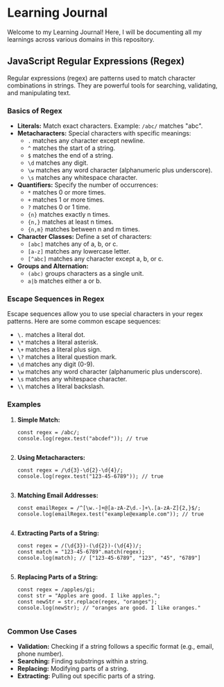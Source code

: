 <h1>Learning Journal</h1>

<p>Welcome to my Learning Journal! Here, I will be documenting all my learnings across various domains in this repository.</p>

<h2>JavaScript Regular Expressions (Regex)</h2>

<p>Regular expressions (regex) are patterns used to match character combinations in strings. They are powerful tools for searching, validating, and manipulating text.</p>

<h3>Basics of Regex</h3>

<ul>
  <li><strong>Literals:</strong> Match exact characters. Example: <code>/abc/</code> matches "abc".</li>
  <li><strong>Metacharacters:</strong> Special characters with specific meanings:
    <ul>
      <li><code>.</code> matches any character except newline.</li>
      <li><code>^</code> matches the start of a string.</li>
      <li><code>$</code> matches the end of a string.</li>
      <li><code>\d</code> matches any digit.</li>
      <li><code>\w</code> matches any word character (alphanumeric plus underscore).</li>
      <li><code>\s</code> matches any whitespace character.</li>
    </ul>
  </li>
  <li><strong>Quantifiers:</strong> Specify the number of occurrences:
    <ul>
      <li><code>*</code> matches 0 or more times.</li>
      <li><code>+</code> matches 1 or more times.</li>
      <li><code>?</code> matches 0 or 1 time.</li>
      <li><code>{n}</code> matches exactly n times.</li>
      <li><code>{n,}</code> matches at least n times.</li>
      <li><code>{n,m}</code> matches between n and m times.</li>
    </ul>
  </li>
  <li><strong>Character Classes:</strong> Define a set of characters:
    <ul>
      <li><code>[abc]</code> matches any of a, b, or c.</li>
      <li><code>[a-z]</code> matches any lowercase letter.</li>
      <li><code>[^abc]</code> matches any character except a, b, or c.</li>
    </ul>
  </li>
  <li><strong>Groups and Alternation:</strong>
    <ul>
      <li><code>(abc)</code> groups characters as a single unit.</li>
      <li><code>a|b</code> matches either a or b.</li>
    </ul>
  </li>
</ul>

<h3>Escape Sequences in Regex</h3>

<p>Escape sequences allow you to use special characters in your regex patterns. Here are some common escape sequences:</p>

<ul>
  <li><code>\.</code> matches a literal dot.</li>
  <li><code>\*</code> matches a literal asterisk.</li>
  <li><code>\+</code> matches a literal plus sign.</li>
  <li><code>\?</code> matches a literal question mark.</li>
  <li><code>\d</code> matches any digit (0-9).</li>
  <li><code>\w</code> matches any word character (alphanumeric plus underscore).</li>
  <li><code>\s</code> matches any whitespace character.</li>
  <li><code>\\</code> matches a literal backslash.</li>
</ul>

<h3>Examples</h3>

<ol>
  <li><strong>Simple Match:</strong>
    <pre><code>const regex = /abc/;
console.log(regex.test("abcdef")); // true
    </code></pre>
  </li>
  <li><strong>Using Metacharacters:</strong>
    <pre><code>const regex = /\d{3}-\d{2}-\d{4}/;
console.log(regex.test("123-45-6789")); // true
    </code></pre>
  </li>
  <li><strong>Matching Email Addresses:</strong>
    <pre><code>const emailRegex = /^[\w.-]+@[a-zA-Z\d.-]+\.[a-zA-Z]{2,}$/;
console.log(emailRegex.test("example@example.com")); // true
    </code></pre>
  </li>
  <li><strong>Extracting Parts of a String:</strong>
    <pre><code>const regex = /(\d{3})-(\d{2})-(\d{4})/;
const match = "123-45-6789".match(regex);
console.log(match); // ["123-45-6789", "123", "45", "6789"]
    </code></pre>
  </li>
  <li><strong>Replacing Parts of a String:</strong>
    <pre><code>const regex = /apples/gi;
const str = "Apples are good. I like apples.";
const newStr = str.replace(regex, "oranges");
console.log(newStr); // "oranges are good. I like oranges."
    </code></pre>
  </li>
</ol>

<h3>Common Use Cases</h3>

<ul>
  <li><strong>Validation:</strong> Checking if a string follows a specific format (e.g., email, phone number).</li>
  <li><strong>Searching:</strong> Finding substrings within a string.</li>
  <li><strong>Replacing:</strong> Modifying parts of a string.</li>
  <li><strong>Extracting:</strong> Pulling out specific parts of a string.</li>
</ul>
